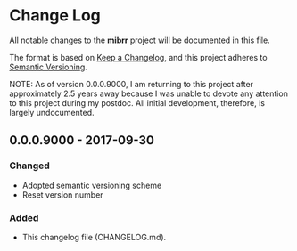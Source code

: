 # Change Log
All notable changes to the **mibrr** project will be documented in this file.

The format is based on [Keep a Changelog][kacl], and this project adheres to
[Semantic Versioning][sv].

NOTE: As of version 0.0.0.9000, I am returning to this project after
approximately 2.5 years away because I was unable to devote any attention to
this project during my postdoc. All initial development, therefore, is largely
undocumented.

## 0.0.0.9000 - 2017-09-30

### Changed
- Adopted semantic versioning scheme
- Reset version number

### Added
- This changelog file (CHANGELOG.md).

[kacl]: http://keepachangelog.com/
[sv]:   http://semver.org/
[hw]:   http://r-pkgs.had.co.nz/
